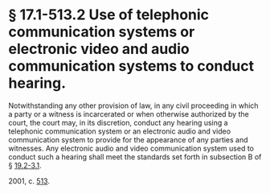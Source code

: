 # § 17.1-513.2 Use of telephonic communication systems or electronic video and audio communication systems to conduct hearing.

<p>Notwithstanding any other provision of law, in any civil proceeding in which a party or a witness is incarcerated or when otherwise authorized by the court, the court may, in its discretion, conduct any hearing using a telephonic communication system or an electronic audio and video communication system to provide for the appearance of any parties and witnesses. Any electronic audio and video communication system used to conduct such a hearing shall meet the standards set forth in subsection B of § <a href='http://law.lis.virginia.gov/vacode/19.2-3.1/'>19.2-3.1</a>.</p><p>2001, c. <a href='http://lis.virginia.gov/cgi-bin/legp604.exe?011+ful+CHAP0513'>513</a>.</p>